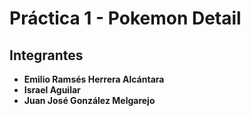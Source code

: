 # Práctica 1 - Pokemon Detail

## Integrantes

- **Emilio Ramsés Herrera Alcántara**
- **Israel Aguilar**
- **Juan José González Melgarejo**
